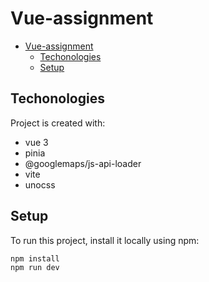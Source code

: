 # Vue-assignment

- [Vue-assignment](#vue-assignment)
  - [Techonologies](#techonologies)
  - [Setup](#setup)

## Techonologies
Project is created with:
- vue 3
- pinia
- @googlemaps/js-api-loader
- vite
- unocss

## Setup
To run this project, install it locally using npm:
```
npm install
npm run dev
```
  



